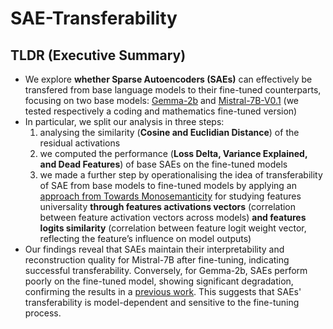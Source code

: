 # SAE-Transferability

## TLDR (**Executive Summary)**

- We explore **whether Sparse Autoencoders (SAEs)** can effectively be transfered from base language models to their fine-tuned counterparts, focusing on two base models: [Gemma-2b](https://huggingface.co/google/gemma-2b) and [Mistral-7B-V0.1](https://huggingface.co/mistralai/Mistral-7B-v0.1) (we tested respectively a coding and mathematics fine-tuned version)
- In particular, we split our analysis in three steps:
    1. analysing the similarity (**Cosine and Euclidian Distance**) of the residual activations 
    2. we computed the performance (**Loss Delta, Variance Explained, and Dead Features**)  of base SAEs on the fine-tuned models
    3. we made a further step by operationalising the idea of transferability of SAE from base models to fine-tuned models by applying an [approach from Towards Monosemanticity](https://transformer-circuits.pub/2023/monosemantic-features#phenomenology-universality) for studying features universality **through features activations vectors** (correlation between feature activation vectors across models) **and features logits similarity** (correlation between feature logit weight vector, reflecting the feature’s influence on model outputs)
- Our findings reveal that SAEs maintain their interpretability and reconstruction quality for Mistral-7B after fine-tuning, indicating successful transferability. Conversely, for Gemma-2b, SAEs perform poorly on the fine-tuned model, showing significant degradation, confirming the results in a [previous work](https://www.alignmentforum.org/posts/fmwk6qxrpW8d4jvbd/saes-usually-transfer-between-base-and-chat-models). This suggests that SAEs' transferability is model-dependent and sensitive to the fine-tuning process.
